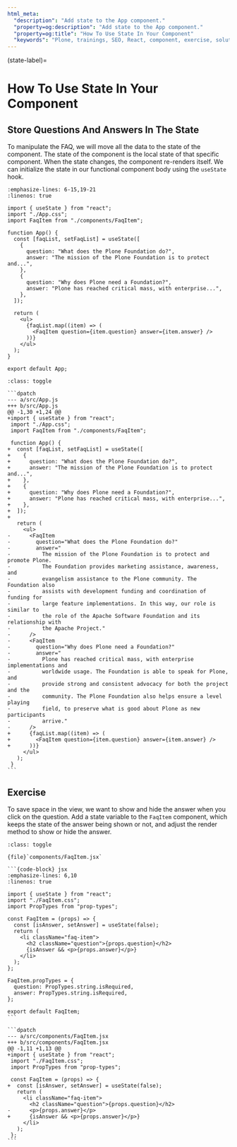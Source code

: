 ```yaml
---
html_meta:
  "description": "Add state to the App component."
  "property=og:description": "Add state to the App component."
  "property=og:title": "How To Use State In Your Component"
  "keywords": "Plone, trainings, SEO, React, component, exercise, solution"
---
```


(state-label)=

# How To Use State In Your Component

## Store Questions And Answers In The State

To manipulate the FAQ, we will move all the data to the state of the component.
The state of the component is the local state of that specific component.
When the state changes, the component re-renders itself.
We can initialize the state in our functional component body using the `useState` hook.

```{code-block} jsx
:emphasize-lines: 6-15,19-21
:linenos: true

import { useState } from "react";
import "./App.css";
import FaqItem from "./components/FaqItem";

function App() {
  const [faqList, setFaqList] = useState([
    {
      question: "What does the Plone Foundation do?",
      answer: "The mission of the Plone Foundation is to protect and...",
    },
    {
      question: "Why does Plone need a Foundation?",
      answer: "Plone has reached critical mass, with enterprise...",
    },
  ]);

  return (
    <ul>
      {faqList.map((item) => (
        <FaqItem question={item.question} answer={item.answer} />
      ))}
    </ul>
  );
}

export default App;
```

````{admonition} Differences
:class: toggle

```dpatch
--- a/src/App.js
+++ b/src/App.js
@@ -1,30 +1,24 @@
+import { useState } from "react";
 import "./App.css";
 import FaqItem from "./components/FaqItem";

 function App() {
+  const [faqList, setFaqList] = useState([
+    {
+      question: "What does the Plone Foundation do?",
+      answer: "The mission of the Plone Foundation is to protect and...",
+    },
+    {
+      question: "Why does Plone need a Foundation?",
+      answer: "Plone has reached critical mass, with enterprise...",
+    },
+  ]);
+
   return (
     <ul>
-      <FaqItem
-        question="What does the Plone Foundation do?"
-        answer="
-          The mission of the Plone Foundation is to protect and promote Plone.
-          The Foundation provides marketing assistance, awareness, and
-          evangelism assistance to the Plone community. The Foundation also
-          assists with development funding and coordination of funding for
-          large feature implementations. In this way, our role is similar to
-          the role of the Apache Software Foundation and its relationship with
-          the Apache Project."
-      />
-      <FaqItem
-        question="Why does Plone need a Foundation?"
-        answer="
-          Plone has reached critical mass, with enterprise implementations and
-          worldwide usage. The Foundation is able to speak for Plone, and
-          provide strong and consistent advocacy for both the project and the
-          community. The Plone Foundation also helps ensure a level playing
-          field, to preserve what is good about Plone as new participants
-          arrive."
-      />
+      {faqList.map((item) => (
+        <FaqItem question={item.question} answer={item.answer} />
+      ))}
     </ul>
   );
 }
```
````

## Exercise

To save space in the view, we want to show and hide the answer when you click on the question.
Add a state variable to the `FaqItem` component, which keeps the state of the answer being shown or not, and adjust the render method to show or hide the answer.

````{admonition} Solution
:class: toggle

{file}`components/FaqItem.jsx`

```{code-block} jsx
:emphasize-lines: 6,10
:linenos: true

import { useState } from "react";
import "./FaqItem.css";
import PropTypes from "prop-types";

const FaqItem = (props) => {
  const [isAnswer, setAnswer] = useState(false);
  return (
    <li className="faq-item">
      <h2 className="question">{props.question}</h2>
      {isAnswer && <p>{props.answer}</p>}
    </li>
  );
};

FaqItem.propTypes = {
  question: PropTypes.string.isRequired,
  answer: PropTypes.string.isRequired,
};

export default FaqItem;
```

```dpatch
--- a/src/components/FaqItem.jsx
+++ b/src/components/FaqItem.jsx
@@ -1,11 +1,13 @@
+import { useState } from "react";
 import "./FaqItem.css";
 import PropTypes from "prop-types";

 const FaqItem = (props) => {
+  const [isAnswer, setAnswer] = useState(false);
   return (
     <li className="faq-item">
       <h2 className="question">{props.question}</h2>
-      <p>{props.answer}</p>
+      {isAnswer && <p>{props.answer}</p>}
     </li>
   );
 };
```
````
